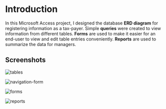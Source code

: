 # Introduction

In this Microsoft Access project, I designed the database **ERD diagram** for registering information as a tax-payer. Simple **queries** were created to view information from different tables. **Forms** are used to make it easier for an end-user to view and edit table entries conveniently. **Reports** are used to summarize the data for managers.

## Screenshots

![tables](https://user-images.githubusercontent.com/58306478/120385967-09f92b80-c2f6-11eb-9596-06299af349ff.jpg)

![navigation-form](https://user-images.githubusercontent.com/58306478/120385963-09609500-c2f6-11eb-87ec-f8ebb2e46e7d.jpg)

![forms](https://user-images.githubusercontent.com/58306478/120385962-09609500-c2f6-11eb-83d2-264312338dc4.jpg)

![reports](https://user-images.githubusercontent.com/58306478/120385964-09f92b80-c2f6-11eb-9404-624024e685d3.jpg)



